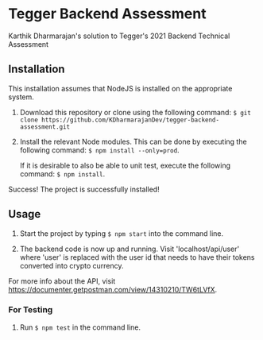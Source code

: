 # Tegger Backend Assessment
Karthik Dharmarajan's solution to Tegger's 2021 Backend Technical Assessment

## Installation
This installation assumes that NodeJS is installed on the appropriate system.

1. Download this repository or clone using the following command:
`$ git clone https://github.com/KDharmarajanDev/tegger-backend-assessment.git`

2. Install the relevant Node modules. This can be done by executing the following command:
`$ npm install --only=prod`. 
    
    If it is desirable to also be able to unit test, execute the following command: `$ npm install`.

Success! The project is successfully installed!

## Usage

1. Start the project by typing `$ npm start` into the command line.

2. The backend code is now up and running. Visit 'localhost/api/user' where 'user' is replaced with the user id that needs to have their tokens converted into crypto currency.

For more info about the API, visit https://documenter.getpostman.com/view/14310210/TW6tLVfX.
### For Testing

1. Run `$ npm test` in the command line.